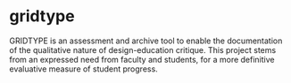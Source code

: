 gridtype
========

GRIDTYPE is an assessment and archive tool to enable the documentation of the qualitative nature of design-education critique. This project stems from an expressed need from faculty and students, for a more definitive evaluative measure of student progress.